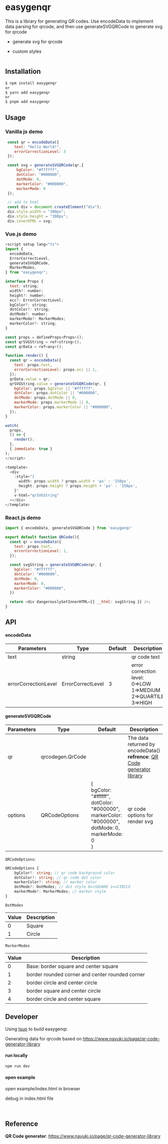 # easygenqr

This is a library for generating QR codes. Use encodeData to implement data parsing for qrcode, and then use generateSVGQRCode to generate svg for qrcode

- generate svg for qrcode

- custom styles

<img title="" src="https://i.imgur.com/eFKXqgs.jpeg" alt="">

## Installation

```bash
$ npm install easygenqr
or
$ yarn add easygenqr
or
$ pnpm add easygenqr
```

## Usage

### Vanilla js demo

```javascript
 const qr = encodeData({
    text: "Hello World!",
    errorCorrectionLevel: 3
 });

 const svg = generateSVGQRCode(qr,{
     bgColor: "#ffffff",
     dotColor: "#000000",
     dotMode: 0,
     markerColor: "#000000",
     markerMode: 0
 });

 // add to html
 const div = document.createElement("div");
 div.style.width = "300px";
 div.style.height = "300px";
 div.innerHTML = svg;
```

### Vue.js demo

```javascript
<script setup lang="ts">
import {
  encodeData,
  ErrorCorrectLevel,
  generateSVGQRCode,
  MarkerModes,
} from "easygenqr";

interface Props {
  text: string;
  width?: number;
  height?: number;
  ecc?: ErrorCorrectLevel;
  bgColor?: string;
  dotColor?: string;
  dotMode?: number;
  markerMode?: MarkerModes;
  markerColor?: string;
}

const props = defineProps<Props>();
const qrSVGString = ref<string>();
const qrData = ref<any>();

function render() {
  const qr = encodeData({
    text: props.text,
    errorCorrectionLevel: props.ecc || 1,
  });
  qrData.value = qr;
  qrSVGString.value = generateSVGQRCode(qr, {
    bgColor: props.bgColor || "#ffffff",
    dotColor: props.dotColor || "#000000",
    dotMode: props.dotMode || 0,
    markerMode: props.markerMode || 0,
    markerColor: props.markerColor || "#000000",
  });
}

watch(
  props,
  () => {
    render();
  },
  { immediate: true }
);
</script>

<template>
  <div
    :style="{
      width: props.width ? props.width + 'px' : '150px',
      height: props.height ? props.height + 'px' : '150px',
    }"
    v-html="qrSVGString"
  ></div>
</template>
```

### React.js demo

```javascript
import { encodeData, generateSVGQRCode } from 'easygenqr'

export default function QRCode(){
  const qr = encodeData({
    text: props.text,
    errorCorrectionLevel: 1,
  });

  const svgString = generateSVGQRCode(qr, {
    bgColor: "#ffffff",
    dotColor: "#000000",
    dotMode: 0,
    markerMode: 0,
    markerColor: "#000000",
  })

  return <div dangerouslySetInnerHTML={{ __html: svgString }} />;
}
```

## API

#### encodeData

| Parameters           | Type              | Default | Description                                                  |
| -------------------- | ----------------- | ------- | ------------------------------------------------------------ |
| text                 | string            |         | qr code text                                                 |
| errorCorrectionLevel | ErrorCorrectLevel | 3       | error correction level: 0=>LOW 1=>MEDIUM 2=>QUARTILE 3=>HIGH |

#### generateSVGQRCode

| Parameters | Type             | Default                                                                                                                                                                                    | Description                                                                                                                           |
| ---------- | ---------------- | ------------------------------------------------------------------------------------------------------------------------------------------------------------------------------------------ | ------------------------------------------------------------------------------------------------------------------------------------- |
| qr         | qrcodegen.QrCode |                                                                                                                                                                                            | The data returned by encodeData()<br/>**refrence**: [QR Code generator library](https://www.nayuki.io/page/qr-code-generator-library) |
| options    | QRCodeOptions    | {<br/>            bgColor: "#ffffff",<br/>            dotColor: "#000000",<br/>            markerColor: "#000000",<br/>            dotMode: 0,<br/>            markerMode: 0<br/>        } | qr code options for render svg                                                                                                        |

`QRCodeOptions`:

```typescript
QRCodeOptions {
    bgColor?: string; // qr code background color
    dotColor?: string; // qr code dot color
    markerColor?: string; // marker color
    dotMode?: DotModes; // dot style 0=>SQUARE 1=>CIRCLE
    markerMode?: MarkerModes; // marker style
}
```

`DotModes`

| Value | Description |
| ----- | ----------- |
| 0     | Square      |
| 1     | Circle      |

`MarkerModes`

| Value | Description                                     |
| ----- | ----------------------------------------------- |
| 0     | Base: border square and center square           |
| 1     | border rounded corner and center rounded corner |
| 2     | border circle and center circle                 |
| 3     | border square and center circle                 |
| 4     | border circle and center square                 |

## Developer

Using [tsup](https://tsup.egoist.dev/) to build easygenqr.

Generating data for qrcode based on https://www.nayuki.io/page/qr-code-generator-library

#### run  locally

```bash
npm run dev
```

#### open example

open example/index.html in browser

debug in index.html file

 

## Reference

**QR Code generator**: https://www.nayuki.io/page/qr-code-generator-library